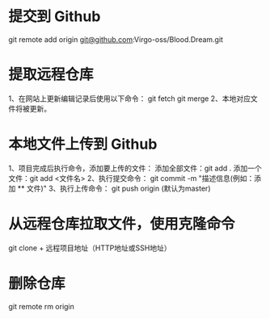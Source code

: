# 提交到 Github
git remote add origin git@github.com:Virgo-oss/Blood.Dream.git

# 提取远程仓库
1、在网站上更新编辑记录后使用以下命令：
git fetch
git merge
2、本地对应文件将被更新。

# 本地文件上传到 Github
1、项目完成后执行命令，添加要上传的文件：
添加全部文件：git add .
添加一个文件：git add <文件名>
2、执行提交命令：
git commit -m "描述信息(例如：添加 ** 文件)"
3、执行上传命令：
git push origin <branch> (默认为master)

# 从远程仓库拉取文件，使用克隆命令
git clone + 远程项目地址（HTTP地址或SSH地址）

# 删除仓库
git remote rm origin
